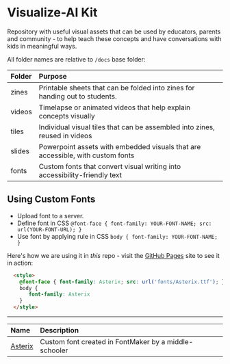 # Visualize-AI Kit

Repository with useful visual assets that can be used by educators, parents and community - to help teach these concepts and have conversations with kids in meaningful ways.

All folder names are relative to `/docs` base folder:

| Folder | Purpose |
|:--- |:--- |
| zines  | Printable sheets that can be folded into zines for handing out to students. |
| videos | Timelapse or animated videos that help explain concepts visually |
| tiles  | Individual visual tiles that can be assembled into zines, reused in videos |
| slides | Powerpoint assets with embedded visuals that are accessible, with custom fonts |
| fonts  | Custom fonts that convert visual writing into accessibility-friendly text |


## Using Custom Fonts

 * Upload font to a server.
 * Define font in CSS `@font-face { font-family: YOUR-FONT-NAME; src: url(YOUR-FONT-URL); }`
 * Use font by applying rule in CSS `body { font-family: YOUR-FONT-NAME; }`

Here's how we are using it in *this* repo - visit the [GitHub Pages](https://aikidskit.github.io/visuals/#/) site to see it in action:

```html
  <style>
    @font-face { font-family: Asterix; src: url('fonts/Asterix.ttf'); } 
    body {
       font-family: Asterix
    }
  </style>
```

---

| Name | Description |
|:---|:---|
| [Asterix](https://aikidskit.github.io/visuals/fonts/Asterix.ttf) | Custom font created in FontMaker by a middle-schooler |
